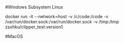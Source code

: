 #Windows Subsystem Linux

docker run -it --network=host -v /c/code:/code -v /var/run/docker.sock:/var/run/docker.sock -v /tmp:/tmp zsxhku/clipper_test:version1


#MacOS


         